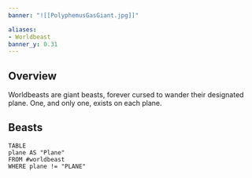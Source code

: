 ```yaml
---
banner: "![[PolyphemusGasGiant.jpg]]"

aliases:
- Worldbeast
banner_y: 0.31
---
```

## Overview
Worldbeasts are giant beasts, forever cursed to wander their designated plane. One, and only one, exists on each plane.
## Beasts
```dataview
TABLE
plane AS "Plane"
FROM #worldbeast 
WHERE plane != "PLANE"
```
